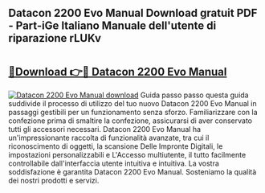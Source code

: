 ## Datacon 2200 Evo Manual Download gratuit PDF - Part-iGe Italiano Manuale dell'utente di riparazione rLUKv

# <h2><a href="http://dfcq0u.blite.top/?on=Datacon+2200+Evo+Manual">🔗Download 👉🔴 Datacon 2200 Evo Manual</a></h2>

[![Datacon 2200 Evo Manual download](https://i.imgur.com/lujVjoI.png)](http://dfcq0u.blite.top/?on=Datacon+2200+Evo+Manual)
Guida passo passo questa guida suddivide il processo di utilizzo del tuo nuovo Datacon 2200 Evo Manual in passaggi gestibili per un funzionamento senza sforzo. Familiarizzare con la confezione prima di smaltire la confezione, assicurarsi di aver conservato tutti gli accessori necessari. Datacon 2200 Evo Manual ha un'impressionante raccolta di funzionalità avanzate, tra cui il riconoscimento di oggetti, la scansione Delle Impronte Digitali, le impostazioni personalizzabili e L'Accesso multiutente, il tutto facilmente controllabile dall'interfaccia utente intuitiva e intuitiva. La vostra soddisfazione è garantita Datacon 2200 Evo Manual. Sosteniamo la qualità dei nostri prodotti e servizi.
